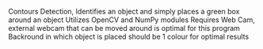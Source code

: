 Contours Detection, Identifies an object and simply places a green box around an object
Utilizes OpenCV and NumPy modules
Requires Web Cam, external webcam that can be moved around is optimal for this program
Backround in which object is placed should be 1 colour for optimal results
